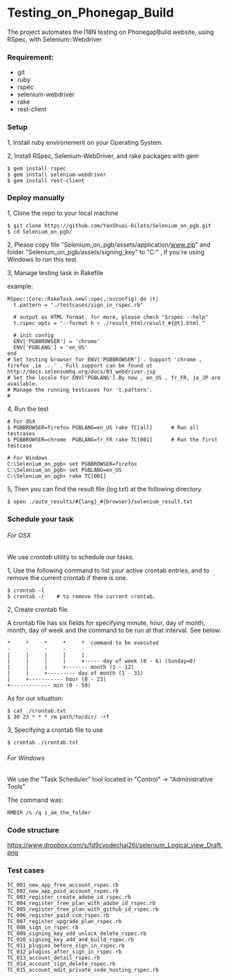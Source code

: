 Testing_on_Phonegap_Build
===============
The project automates the I18N testing on PhonegapBuild website, using RSpec, with Selenium::Webdriver

### Requirement:

- git
- ruby
- rspec
- selenium-webdriver 
- rake
- rest-client

### Setup

1, Install ruby environement on your Operating System. 

2, Install RSpec, Selenium-WebDriver, and rake packages with gem

    $ gem install rspec
    $ gem install selenium-webdriver
    $ gem install rest-client

### Deploy manually 

1, Clone the repo to your local machine
	
	$ git clone https://github.com/YanShuai-Dilato/Selenium_on_pgb.git
	$ cd Selenium_on_pgb/


2, Please copy file "Selenium_on_pgb/assets/application/www.zip" and folder "Selenium_on_pgb/assets/signing_key" to "C:\" , if you're using Windows to run this test. 


3, Manage testing task in Rakefile

   example:
	
    RSpec::Core::RakeTask.new(:spec,:osconfig) do |t|
      t.pattern = "./testcases/sign_in_rspec.rb"  
      
      # output as HTML format. for more, please check "$rspec --help"
      t.rspec_opts = "--format h > ./result_html/result_#{@t}.html "
      
	  # init config
      ENV['PGBBROWSER'] = 'chrome'
      ENV['PGBLANG'] = 'en_US'
    end 
    # Set testing browser for ENV['PGBBROWSER'] . Support 'chrome , firefox ,ie ...' . Full support can be found at http://docs.seleniumhq.org/docs/03_webdriver.jsp
    # Set the locale for ENV['PGBLANG'].By now , en_US , fr_FR, ja_JP are available.
    # Manage the running testcases for 't.pattern'.
    #
    
    
4, Run the test 

	# For OSX
    $ PGBBROWSER=firefox PGBLANG=en_US rake TC[all]      # Run all testcases
    $ PGBBROWSER=chrome  PGBLANG=fr_FR rake TC[001]      # Run the first testcase

    # For Windows
    C:\Selenium_on_pgb> set PGBBROWSER=firefox
    C:\Selenium_on_pgb> set PGBLANG=en_US
    C:\Selenium_on_pgb> rake TC[001]
	
	
5, Then you can find the result file (log.txt) at the following directory. 
	
    $ open ./auto_results/#{lang}_#{browser}/selenium_result.txt
	

### Schedule your task
###### For OSX
We use *crontab* utility to schedule our tasks. 

1, Use the following command to list your active crontab entries, and to remove the current crontab if there is one.  

    $ crontab -l  
    $ crontab -r    # to remove the current crontab. 
    
2, Create crontab file. 

A crontab file has six fields for specifying minute, hour, day of month, month, day of week and the command to be run at that interval. See below:

    *     *     *     *     *  command to be executed
    -     -     -     -     -
    |     |     |     |     |
    |     |     |     |     +----- day of week (0 - 6) (Sunday=0)
    |     |     |     +------- month (1 - 12)
    |     |     +--------- day of month (1 - 31)
    |     +----------- hour (0 - 23)
    +------------- min (0 - 59)
    
As for our situation: 

    $ cat ./crontab.txt
    $ 30 23 * * * rm path/to/dir/ -rf

3, Specifying a crontab file to use

    $ crontab ./crontab.txt
    
    

###### For Windows

We use the "Task Scheduler" tool located in "Control" -> "Administrative Tools"

The command was: 

    
    RMDIR /s /q i_am_the_folder




### Code structure
https://www.dropbox.com/s/fd9cvodechaj26l/selenium_Logical_view_Draft.png


### Test cases 


    TC_001_new_app_free_account_rspec.rb
    TC_002_new_app_paid_account_rspec.rb
    TC_003_register_create_adobe_id_rspec.rb
    TC_004_register_free_plan_with_adobe_id_rspec.rb
    TC_005_register_free_plan_with_github_id_rspec.rb
    TC_006_register_paid_ccm_rspec.rb
    TC_007_register_upgrade_plan_rspec.rb
    TC_008_sign_in_rspec.rb
    TC_009_signing_key_add_unlock_delete_rspec.rb
    TC_010_signing_key_add_and_build_rspec.rb
    TC_011_plugins_before_sign_in_rspec.rb    
    TC_012_plugins_after_sign_in_rspec.rb
    TC_013_account_detail_rspec.rb
    TC_014_account_sign_delete_rspec.rb
    TC_015_account_edit_private_code_hosting_rspec.rb




